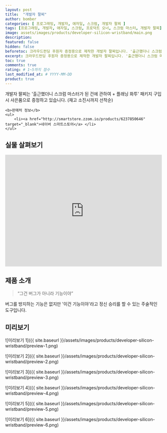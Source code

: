 ```yaml
---
layout: post
title:  "개발자 팔찌"
author: bomber
categories: [ 프로그래밍, 개발자, 애자일, 스크럼, 개발자 팔찌 ]
tags: [프로그래밍, 개발자, 애자일, 스크럼, 프로덕트 오너, 스크럼 마스터, 개발자 팔찌]
image: assets/images/products/developer-silicon-wristband/main.png
description: 
featured: false
hidden: false
beforetoc: 크라우드펀딩 후원자 증정용으로 제작한 개발자 팔찌입니다. '출근했더니 스크럼 마스터가 된 건에 관하여 + 플래닝 화투' 패키지 구입 시 사은품으로 증정하고 있습니다. (재고 소진시까지 선착순)
excerpt: 크라우드펀딩 후원자 증정용으로 제작한 개발자 팔찌입니다. '출근했더니 스크럼 마스터가 된 건에 관하여 + 플래닝 화투' 패키지 구입 시 사은품으로 증정하고 있습니다. (재고 소진시까지 선착순)
toc: true
comments: true
rating: # 1~5까지 점수
last_modified_at: # YYYY-MM-DD
product: true
---
```



<div class="note">
    <p>개발자 팔찌는 '출근했더니 스크럼 마스터가 된 건에 관하여 + 플래닝 화투' 패키지 구입 시 사은품으로 증정하고 있습니다. (재고 소진시까지 선착순)</p>

    <b>판매처 정보</b>
    <ul>
        <li><a href="http://smartstore.zzom.io/products/6237850646" target="_blank">네이버 스마트스토어</a> </li>
    </ul>

</div>

## 실물 살펴보기

<p><iframe style="width:100%;" height="360" src="https://www.youtube.com/embed/uVL6W-Fmrkk?si=OU2VqZAFbGyugBGH" frameborder="0" allow="accelerometer; autoplay; clipboard-write; encrypted-media; gyroscope; picture-in-picture; web-share" allowfullscreen></iframe></p>

## 제품 소개

<blockquote>“그건 버그가 아니라 기능이야”</blockquote>

<p>
버그를 방지하는 기능은 없지만 '이건 기능이야'라고 정신 승리를 할 수 있는 주술적인 도구입니다.
</p>

## 미리보기

![미리보기 1]({{ site.baseurl }}/assets/images/products/developer-silicon-wristband/preview-1.png)

![미리보기 2]({{ site.baseurl }}/assets/images/products/developer-silicon-wristband/preview-2.png)

![미리보기 3]({{ site.baseurl }}/assets/images/products/developer-silicon-wristband/preview-3.png)

![미리보기 4]({{ site.baseurl }}/assets/images/products/developer-silicon-wristband/preview-4.png)

![미리보기 5]({{ site.baseurl }}/assets/images/products/developer-silicon-wristband/preview-5.png)

![미리보기 6]({{ site.baseurl }}/assets/images/products/developer-silicon-wristband/preview-6.png)